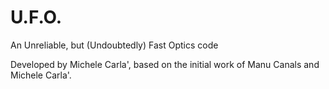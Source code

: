 U.F.O.
======

An Unreliable, but (Undoubtedly) Fast Optics code

Developed by Michele Carla',
based on the initial work of Manu Canals and Michele Carla'.

